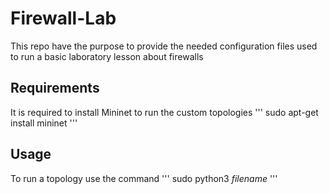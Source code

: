 # Firewall-Lab
This repo have the purpose to provide the needed configuration files used to run a basic laboratory lesson about firewalls

## Requirements
It is required to install Mininet to run the custom topologies 
'''
sudo apt-get install mininet
'''

## Usage 
To run a topology use the command
'''
sudo python3 *filename*
'''
